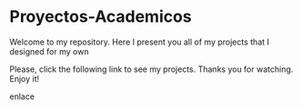 # Proyectos-Academicos

Welcome to my repository. Here I present you all of my projects that I designed for my own

Please, click the following link to see my projects. Thanks you for watching. Enjoy it!

enlace
